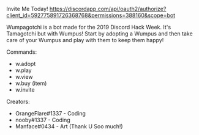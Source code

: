 Invite Me Today!
https://discordapp.com/api/oauth2/authorize?client_id=592775891726368768&permissions=388160&scope=bot

Wumpagotchi is a bot made for the 2019 Discord Hack Week. It's Tamagotchi but with Wumpus! Start by adopting a Wumpus and then take care of your Wumpus and play with them to keep them happy!

Commands:
  - w.adopt <Wumpus Name>
  - w.play
  - w.view
  - w.buy (item)
  - w.invite

Creators:
  - OrangeFlare#1337 - Coding
  - nooby#1337 - Coding
  - Manface#0434 - Art (Thank U Soo much!)
